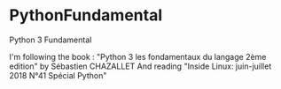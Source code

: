# PythonFundamental
Python 3 Fundamental

I'm following the book : "Python 3 les fondamentaux du langage 2ème edition" by Sébastien CHAZALLET
And reading "Inside Linux: juin-juillet 2018 N°41 Spécial Python"
